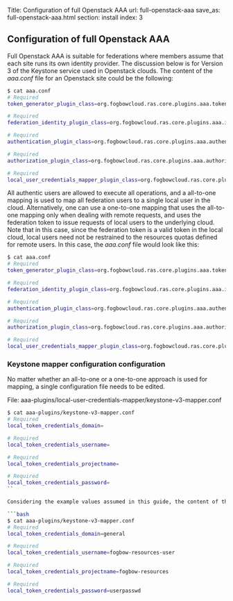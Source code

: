 Title: Configuration of full Openstack AAA
url: full-openstack-aaa
save_as: full-openstack-aaa.html
section: install
index: 3

## Configuration of full Openstack AAA

Full Openstack AAA is suitable for federations where members assume that each site runs its own
identity provider. The discussion below is for Version 3 of the Keystone service used in Openstack
clouds. The content of the *aaa.conf* file for an Openstack site could be the following:

```bash
$ cat aaa.conf
# Required
token_generator_plugin_class=org.fogbowcloud.ras.core.plugins.aaa.tokengenerator.openstack.v3.OpenStackTokenGeneratorPlugin

# Required
federation_identity_plugin_class=org.fogbowcloud.ras.core.plugins.aaa.identity.openstack.v3.OpenStackIdentityPlugin

# Required
authentication_plugin_class=org.fogbowcloud.ras.core.plugins.aaa.authentication.openstack.v3.OpenStackAuthenticationPlugin

# Required
authorization_plugin_class=org.fogbowcloud.ras.core.plugins.aaa.authorization.DefaultAuthorizationPlugin

# Required
local_user_credentials_mapper_plugin_class=org.fogbowcloud.ras.core.plugins.aaa.mapper.all2one.OpenStackAllToOneMapper
```

All authentic users are allowed to execute all operations, and a all-to-one mapping is used to map all federation users
to a single local user in the cloud. Alternatively, one can use a one-to-one mapping that uses the all-to-one
mapping only when dealing with remote requests, and uses the federation token to issue requests of local users
to the underlying cloud. Note that in this case, since the federation token is a valid token in the local cloud,
local users need not be restrained to the resources quotas defined for remote users. In this case, the *aaa.conf*
file would look like this:

```bash
$ cat aaa.conf
# Required
token_generator_plugin_class=org.fogbowcloud.ras.core.plugins.aaa.tokengenerator.openstack.v3.OpenStackTokenGeneratorPlugin

# Required
federation_identity_plugin_class=org.fogbowcloud.ras.core.plugins.aaa.identity.openstack.v3.OpenStackIdentityPlugin

# Required
authentication_plugin_class=org.fogbowcloud.ras.core.plugins.aaa.authentication.openstack.v3.OpenStackAuthenticationPlugin

# Required
authorization_plugin_class=org.fogbowcloud.ras.core.plugins.aaa.authorization.DefaultAuthorizationPlugin

# Required
local_user_credentials_mapper_plugin_class=org.fogbowcloud.ras.core.plugins.aaa.mapper.one2one.OpenStackOneToOneMapper
```

### Keystone mapper configuration configuration

No matter whether an all-to-one or a one-to-one approach is used for mapping, a single configuration file
needs to be edited.

File: aaa-plugins/local-user-credentials-mapper/keystone-v3-mapper.conf

```bash
$ cat aaa-plugins/keystone-v3-mapper.conf
# Required
local_token_credentials_domain=

# Required
local_token_credentials_username=

# Required
local_token_credentials_projectname=

# Required
local_token_credentials_password=
``

Considering the example values assumed in this guide, the content of the *keystone-v3-mapper.conf* file would be:

```bash
$ cat aaa-plugins/keystone-v3-mapper.conf
# Required
local_token_credentials_domain=general

# Required
local_token_credentials_username=fogbow-resources-user

# Required
local_token_credentials_projectname=fogbow-resources

# Required
local_token_credentials_password=userpasswd
```